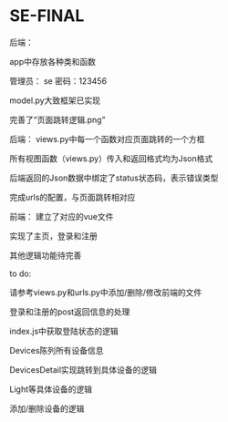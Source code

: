 # SE-FINAL
后端：

app中存放各种类和函数

管理员： se 密码：123456

model.py大致框架已实现

完善了“页面跳转逻辑.png”

后端：
views.py中每一个函数对应页面跳转的一个方框

所有视图函数（views.py）传入和返回格式均为Json格式

后端返回的Json数据中绑定了status状态码，表示错误类型

完成urls的配置，与页面跳转相对应


前端：
建立了对应的vue文件

实现了主页，登录和注册

其他逻辑功能待完善

to do:

请参考views.py和urls.py中添加/删除/修改前端的文件

登录和注册的post返回信息的处理

index.js中获取登陆状态的逻辑

Devices陈列所有设备信息

DevicesDetail实现跳转到具体设备的逻辑

Light等具体设备的逻辑

添加/删除设备的逻辑
